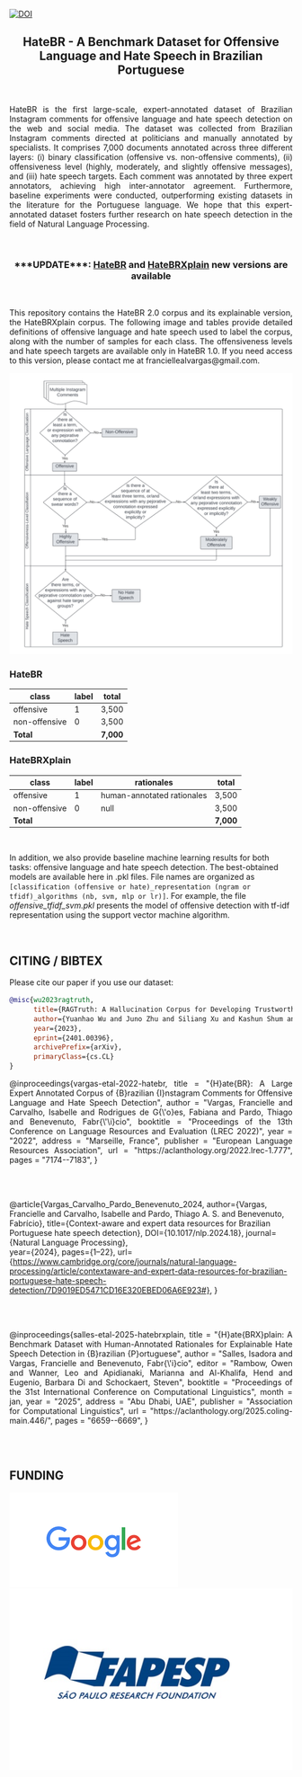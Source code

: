 [![DOI](https://zenodo.org/badge/DOI/10.5281/zenodo.7681302.svg)](https://doi.org/10.5281/zenodo.10794024)

<h2 align="center"> HateBR - A Benchmark Dataset for Offensive Language and Hate Speech in Brazilian Portuguese </h2>  

</br>
<p align="justify"> HateBR is the first large-scale, expert-annotated dataset of Brazilian Instagram comments for offensive language and hate speech detection on the web and social media. The dataset was collected from Brazilian Instagram comments directed at politicians and manually annotated by specialists. It comprises 7,000 documents annotated across three different layers: (i) binary classification (offensive vs. non-offensive comments), (ii) offensiveness level (highly, moderately, and slightly offensive messages), and (iii) hate speech targets. Each comment was annotated by three expert annotators, achieving high inter-annotator agreement. Furthermore, baseline experiments were conducted, outperforming existing datasets in the literature for the Portuguese language. We hope that this expert-annotated dataset fosters further research on hate speech detection in the field of Natural Language Processing. </p>

</br>
<h3 align="center">***UPDATE***: <u>HateBR</u> and <u>HateBRXplain</u> new versions are available</h3> 
</br>
  
<p align="justify"> This repository contains the HateBR 2.0 corpus and its explainable version, the HateBRXplain corpus. The following image and tables provide detailed definitions of offensive language and hate speech used to label the corpus, along with the number of samples for each class. The offensiveness levels and hate speech targets are available only in HateBR 1.0. If you need access to this version, please contact me at franciellealvargas@gmail.com.

 ![SSC-logo-200x71](https://github.com/franciellevargas/franciellevargas.github.io/blob/d9f0a61b591820083c14691ffac85db460dee4d5/img/hatebr_annotation.png)


### HateBR 
<div align="center">

| class         | label | total  |
|--------------|-------|--------|
| offensive    | 1     | 3,500  |
| non-offensive | 0    | 3,500  |
| **Total**    |       | **7,000** |

</div>

### HateBRXplain 

<div align="center">

| class         | label | rationales                     | total  |
|--------------|-------|--------------------------------|--------|
| offensive    | 1     | human-annotated rationales    | 3,500  |
| non-offensive | 0    | null                          | 3,500  |
| **Total**    |       |                                | **7,000** |

</div>


</br>

In addition, we also provide baseline machine learning results for both tasks: offensive language and hate speech detection. The best-obtained models are available here in .pkl files. File names are organized as `[classification (offensive or hate)_representation (ngram or tfidf)_algorithms (nb, svm, mlp or lr)]`. For example, the file *offensive_tfidf_svm.pkl* presents the model of offensive detection with tf-idf representation using the support vector machine algorithm.

</br>


<h2 align="left"> CITING / BIBTEX </h2>

Please cite our paper if you use our dataset:
```bibtex
@misc{wu2023ragtruth,
      title={RAGTruth: A Hallucination Corpus for Developing Trustworthy Retrieval-Augmented Language Models}, 
      author={Yuanhao Wu and Juno Zhu and Siliang Xu and Kashun Shum and Cheng Niu and Randy Zhong and Juntong Song and Tong Zhang},
      year={2023},
      eprint={2401.00396},
      archivePrefix={arXiv},
      primaryClass={cs.CL}
}
```

<p align="justify">
  @inproceedings{vargas-etal-2022-hatebr,
    title = "{H}ate{BR}: A Large Expert Annotated Corpus of {B}razilian {I}nstagram Comments for Offensive Language and Hate Speech Detection",
    author = "Vargas, Francielle  and
      Carvalho, Isabelle  and
      Rodrigues de G{\'o}es, Fabiana  and
      Pardo, Thiago  and
      Benevenuto, Fabr{\'\i}cio",
    booktitle = "Proceedings of the 13th Conference on Language Resources and Evaluation (LREC 2022)",
    year = "2022",
    address = "Marseille, France",
    publisher = "European Language Resources Association",
    url = "https://aclanthology.org/2022.lrec-1.777",
    pages = "7174--7183",
    }
</p>

<br></br>

 @article{Vargas_Carvalho_Pardo_Benevenuto_2024, 
 author={Vargas, Francielle and Carvalho, Isabelle and Pardo, Thiago A. S. and Benevenuto, Fabrício},
 title={Context-aware and expert data resources for Brazilian Portuguese hate speech detection}, 
 DOI={10.1017/nlp.2024.18}, 
 journal={Natural Language Processing},  
 year={2024}, 
 pages={1–22},
 url={https://www.cambridge.org/core/journals/natural-language-processing/article/contextaware-and-expert-data-resources-for-brazilian-portuguese-hate-speech-detection/7D9019ED5471CD16E320EBED06A6E923#},
 } 
 <div></div>

<br></br>

<p align="justify">
@inproceedings{salles-etal-2025-hatebrxplain,
    title = "{H}ate{BRX}plain: A Benchmark Dataset with Human-Annotated Rationales for Explainable Hate Speech Detection in {B}razilian {P}ortuguese",
    author = "Salles, Isadora  and
      Vargas, Francielle  and
      Benevenuto, Fabr{\'i}cio",
    editor = "Rambow, Owen  and
      Wanner, Leo  and
      Apidianaki, Marianna  and
      Al-Khalifa, Hend  and
      Eugenio, Barbara Di  and
      Schockaert, Steven",
    booktitle = "Proceedings of the 31st International Conference on Computational Linguistics",
    month = jan,
    year = "2025",
    address = "Abu Dhabi, UAE",
    publisher = "Association for Computational Linguistics",
    url = "https://aclanthology.org/2025.coling-main.446/",
    pages = "6659--6669",
}
</p>

<br></br>

<h2 align="left"> FUNDING </h2>

![SSC-logo-300x171](https://github.com/franciellevargas/franciellevargas.github.io/blob/fc03a6672ab2937e413e4508a5061abed4a66098/img/google-logo-menor.png)
![SSC-logo-300x171](https://github.com/franciellevargas/franciellevargas.github.io/blob/fc03a6672ab2937e413e4508a5061abed4a66098/img/fapesp.jpg)

</br>
